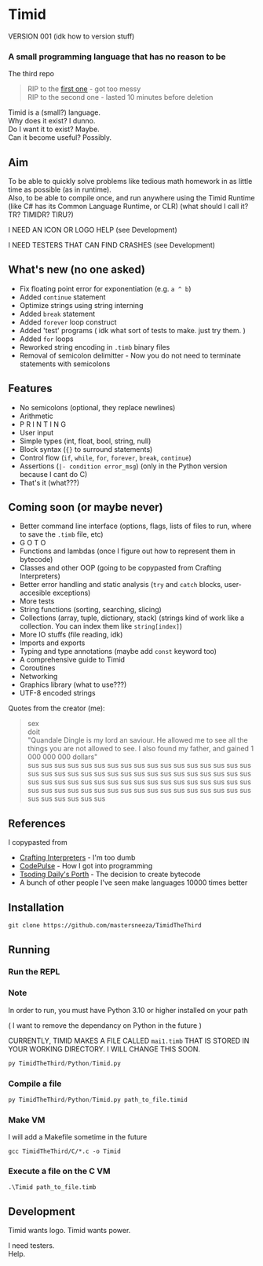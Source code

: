 # Timid

VERSION 001 (idk how to version stuff)

### A small programming language that has no reason to be

The third repo
> RIP to the [first one](https://github.com/mastersneeza/Timid) - got too messy<br/>
> RIP to the second one - lasted 10 minutes before deletion

Timid is a (small?) language.<br/>
Why does it exist? I dunno.<br/>
Do I want it to exist? Maybe.<br/>
Can it become useful? Possibly.<br/>

## Aim
To be able to quickly solve problems like tedious math homework in as little time as possible (as in runtime).<br/>
Also, to be able to compile once, and run anywhere using the Timid Runtime (like C# has its Common Language Runtime, or CLR) (what should I call it? TR? TIMIDR? TIRU?)

I NEED AN ICON OR LOGO HELP (see Development)

I NEED TESTERS THAT CAN FIND CRASHES (see Development)

## What's new (no one asked)

- Fix floating point error for exponentiation (e.g. ```a ^ b```)
- Added ```continue``` statement
- Optimize strings using string interning
- Added ```break``` statement
- Added ```forever``` loop construct
- Added 'test' programs ( idk what sort of tests to make. just try them. )
- Added ```for``` loops
- Reworked string encoding in ```.timb``` binary files
- Removal of semicolon delimitter - Now you do not need to terminate statements with semicolons

## Features

- No semicolons (optional, they replace newlines)
- Arithmetic
- P R I N T I N G
- User input
- Simple types (int, float, bool, string, null)
- Block syntax (```{}``` to surround statements)
- Control flow (```if```, ```while```, ```for```, ```forever```, ```break```, ```continue```)
- Assertions (```|- condition error_msg```) (only in the Python version because I cant do C)
- That's it (what???)

## Coming soon (or maybe never)

- Better command line interface (options, flags, lists of files to run, where to save the ```.timb``` file, etc)
- G O T O
- Functions and lambdas (once I figure out how to represent them in bytecode)
- Classes and other OOP (going to be copypasted from Crafting Interpreters)
- Better error handling and static analysis (```try``` and ```catch``` blocks, user-accesible exceptions)
- More tests
- String functions (sorting, searching, slicing)
- Collections (array, tuple, dictionary, stack) (strings kind of work like a collection. You can index them like ```string[index]```)
- More IO stuffs (file reading, idk)
- Imports and exports
- Typing and type annotations (maybe add ```const``` keyword too)
- A comprehensive guide to Timid
- Coroutines
- Networking
- Graphics library (what to use???)
- UTF-8 encoded strings

Quotes from the creator (me):
> sex<br/>
> doit<br/>
> "Quandale Dingle is my lord an saviour. He allowed me to see all the things you are not allowed to see. I also found my father, and gained 1 000 000 000 dollars"<br/>
> sus sus sus sus sus sus sus sus sus sus sus sus sus sus sus sus sus sus sus sus sus sus sus sus sus sus sus sus sus sus sus sus sus sus sus sus sus sus sus sus sus sus sus sus sus sus sus sus sus sus sus sus sus sus sus sus sus sus sus sus sus sus sus sus sus sus sus sus sus sus sus sus sus sus 

## References

I copypasted from

- [Crafting Interpreters](https://craftinginterpreters.com) - I'm too dumb
- [CodePulse](https://github.com/davidcallanan/py-myopl-code) - How I got into programming
- [Tsoding Daily's Porth](https://youtube.com/playlist?list=PLpM-Dvs8t0VbMZA7wW9aR3EtBqe2kinu4) - The decision to create bytecode
- A bunch of other people I've seen make languages 10000 times better

## Installation

```command
git clone https://github.com/mastersneeza/TimidTheThird
```

## Running

### Run the REPL

### Note

In order to run, you must have Python 3.10 or higher installed on your path

( I want to remove the dependancy on Python in the future )

CURRENTLY, TIMID MAKES A FILE CALLED ```mai1.timb``` THAT IS STORED IN YOUR WORKING DIRECTORY. I WILL CHANGE THIS SOON.

```python
py TimidTheThird/Python/Timid.py
```

### Compile a file

```python
py TimidTheThird/Python/Timid.py path_to_file.timid
```

### Make VM

I will add a Makefile sometime in the future

```command
gcc TimidTheThird/C/*.c -o Timid
```

### Execute a file on the C VM

```command
.\Timid path_to_file.timb
```

## Development

Timid wants logo. Timid wants power.<br/>

I need testers.<br/>
Help.
